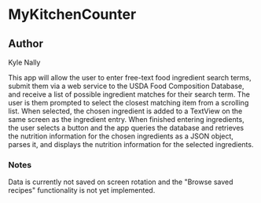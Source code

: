 # MyKitchenCounter

## Author

Kyle Nally

This app will allow the user to enter free-text food ingredient search terms, submit them via a web service to the USDA Food Composition Database, and receive a list of possible ingredient matches for their search term. The user is them prompted to select the closest matching item from a scrolling list. When selected, the chosen ingredient is added to a TextView on the same screen as the ingredient entry. When finished entering ingredients, the user selects a button and the app queries the database and retrieves the nutrition information for the chosen ingredients as a JSON object, parses it, and displays the nutrition information for the selected ingredients.

### Notes

Data is currently not saved on screen rotation and the "Browse saved recipes" functionality is not yet implemented.

